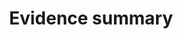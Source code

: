 ---
title: 'Evidence summary'
field: 'is.evidenceSummary'
slug: 'impact-evidence-summary'
description: 'A narrative summary of the evidence presented in the resource.'
required: False
module: 'Impact'
cluster: 'Impact'
policy: 'Free value. Single value only.'
---